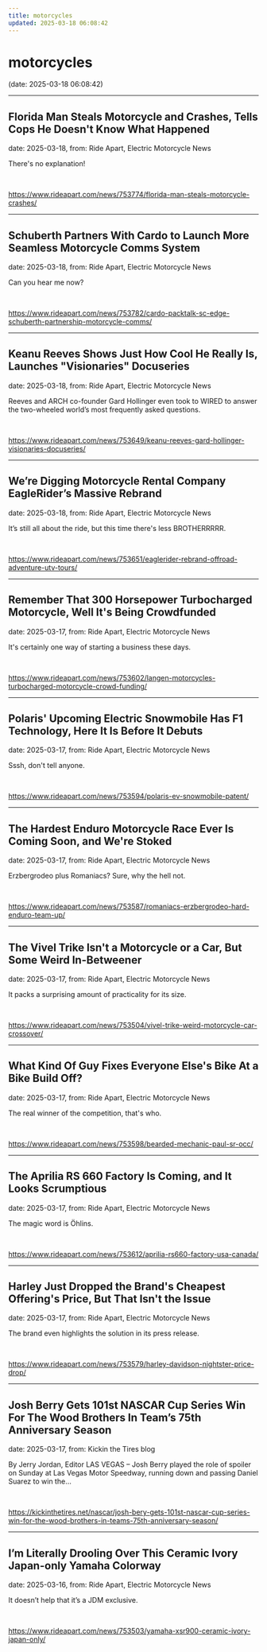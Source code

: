 ```yaml
---
title: motorcycles
updated: 2025-03-18 06:08:42
---
```


# motorcycles

(date: 2025-03-18 06:08:42)

---

## Florida Man Steals Motorcycle and Crashes, Tells Cops He Doesn't Know What Happened

date: 2025-03-18, from: Ride Apart, Electric Motorcycle News

There's no explanation! 

<br> 

<https://www.rideapart.com/news/753774/florida-man-steals-motorcycle-crashes/>

---

## Schuberth Partners With Cardo to Launch More Seamless Motorcycle Comms System

date: 2025-03-18, from: Ride Apart, Electric Motorcycle News

Can you hear me now? 

<br> 

<https://www.rideapart.com/news/753782/cardo-packtalk-sc-edge-schuberth-partnership-motorcycle-comms/>

---

## Keanu Reeves Shows Just How Cool He Really Is, Launches "Visionaries" Docuseries

date: 2025-03-18, from: Ride Apart, Electric Motorcycle News

Reeves and ARCH co-founder Gard Hollinger even took to WIRED to answer the two-wheeled world’s most frequently asked questions. 
 

<br> 

<https://www.rideapart.com/news/753649/keanu-reeves-gard-hollinger-visionaries-docuseries/>

---

## We’re Digging Motorcycle Rental Company EagleRider’s Massive Rebrand

date: 2025-03-18, from: Ride Apart, Electric Motorcycle News

It’s still all about the ride, but this time there's less BROTHERRRRR. 
 

<br> 

<https://www.rideapart.com/news/753651/eaglerider-rebrand-offroad-adventure-utv-tours/>

---

## Remember That 300 Horsepower Turbocharged Motorcycle, Well It's Being Crowdfunded

date: 2025-03-17, from: Ride Apart, Electric Motorcycle News

It's certainly one way of starting a business these days.  

<br> 

<https://www.rideapart.com/news/753602/langen-motorcycles-turbocharged-motorcycle-crowd-funding/>

---

## Polaris' Upcoming Electric Snowmobile Has F1 Technology, Here It Is Before It Debuts

date: 2025-03-17, from: Ride Apart, Electric Motorcycle News

Sssh, don't tell anyone.  

<br> 

<https://www.rideapart.com/news/753594/polaris-ev-snowmobile-patent/>

---

## The Hardest Enduro Motorcycle Race Ever Is Coming Soon, and We're Stoked

date: 2025-03-17, from: Ride Apart, Electric Motorcycle News

Erzbergrodeo plus Romaniacs? Sure, why the hell not.  

<br> 

<https://www.rideapart.com/news/753587/romaniacs-erzbergrodeo-hard-enduro-team-up/>

---

## The Vivel Trike Isn't a Motorcycle or a Car, But Some Weird In-Betweener

date: 2025-03-17, from: Ride Apart, Electric Motorcycle News

It packs a surprising amount of practicality for its size. 
 

<br> 

<https://www.rideapart.com/news/753504/vivel-trike-weird-motorcycle-car-crossover/>

---

## What Kind Of Guy Fixes Everyone Else's Bike At a Bike Build Off?

date: 2025-03-17, from: Ride Apart, Electric Motorcycle News

The real winner of the competition, that's who. 

<br> 

<https://www.rideapart.com/news/753598/bearded-mechanic-paul-sr-occ/>

---

## The Aprilia RS 660 Factory Is Coming, and It Looks Scrumptious

date: 2025-03-17, from: Ride Apart, Electric Motorcycle News

The magic word is Öhlins. 

<br> 

<https://www.rideapart.com/news/753612/aprilia-rs660-factory-usa-canada/>

---

## Harley Just Dropped the Brand's Cheapest Offering's Price, But That Isn't the Issue

date: 2025-03-17, from: Ride Apart, Electric Motorcycle News

The brand even highlights the solution in its press release.  

<br> 

<https://www.rideapart.com/news/753579/harley-davidson-nightster-price-drop/>

---

## Josh Berry Gets 101st NASCAR Cup Series Win For The Wood Brothers In Team’s 75th Anniversary Season

date: 2025-03-17, from: Kickin the Tires blog

By Jerry Jordan, Editor LAS VEGAS – Josh Berry played the role of spoiler on Sunday at Las Vegas Motor Speedway, running down and passing Daniel Suarez to win the&#8230;  

<br> 

<https://kickinthetires.net/nascar/josh-bery-gets-101st-nascar-cup-series-win-for-the-wood-brothers-in-teams-75th-anniversary-season/>

---

## I’m Literally Drooling Over This Ceramic Ivory Japan-only Yamaha Colorway

date: 2025-03-16, from: Ride Apart, Electric Motorcycle News

It doesn’t help that it’s a JDM exclusive.
 

<br> 

<https://www.rideapart.com/news/753503/yamaha-xsr900-ceramic-ivory-japan-only/>

